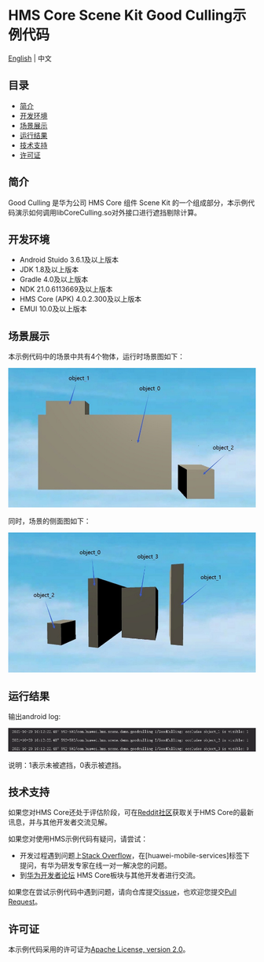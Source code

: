 # HMS Core Scene Kit Good Culling示例代码

[English](README.md) | 中文

## 目录

* [简介](#简介)
* [开发环境](#开发环境)
* [场景展示](#场景展示)
* [运行结果](#运行结果)
* [技术支持](#技术支持)
* [许可证](#许可证)

## 简介

Good Culling 是华为公司 HMS Core 组件 Scene Kit 的一个组成部分，本示例代码演示如何调用libCoreCulling.so对外接口进行遮挡剔除计算。


## 开发环境

* Android Stuido 3.6.1及以上版本
* JDK 1.8及以上版本
* Gradle 4.0及以上版本
* NDK 21.0.6113669及以上版本
* HMS Core (APK) 4.0.2.300及以上版本
* EMUI 10.0及以上版本

## 场景展示
本示例代码中的场景中共有4个物体，运行时场景图如下：

![scene_front.jpg](image/scene_front.jpg)

同时，场景的侧面图如下：

![scene_side.jpg](image/scene_side.jpg)

## 运行结果

输出android log:

![log.PNG](image/log.PNG)

说明：1表示未被遮挡，0表示被遮挡。

##  技术支持

如果您对HMS Core还处于评估阶段，可在[Reddit社区](https://www.reddit.com/r/HuaweiDevelopers/)获取关于HMS Core的最新讯息，并与其他开发者交流见解。

如果您对使用HMS示例代码有疑问，请尝试：

- 开发过程遇到问题上[Stack Overflow](https://stackoverflow.com/questions/tagged/huawei-mobile-services?tab=Votes)，在\[huawei-mobile-services]标签下提问，有华为研发专家在线一对一解决您的问题。
- 到[华为开发者论坛](https://developer.huawei.com/consumer/cn/forum/blockdisplay?fid=18) HMS Core板块与其他开发者进行交流。

如果您在尝试示例代码中遇到问题，请向仓库提交[issue](https://github.com/HMS-Core/hms-scene-GoodCulling-demo/issues)，也欢迎您提交[Pull Request](https://github.com/HMS-Core/hms-scene-GoodCulling-demo/pulls)。

## 许可证

本示例代码采用的许可证为[Apache License, version 2.0](http://www.apache.org/licenses/LICENSE-2.0)。
